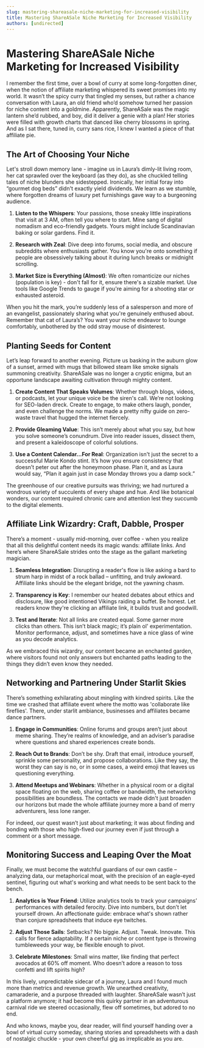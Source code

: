 ```yaml
---
slug: mastering-shareasale-niche-marketing-for-increased-visibility
title: Mastering ShareASale Niche Marketing for Increased Visibility
authors: [undirected]
---
```



# Mastering ShareASale Niche Marketing for Increased Visibility

I remember the first time, over a bowl of curry at some long-forgotten diner, when the notion of affiliate marketing whispered its sweet promises into my world. It wasn’t the spicy curry that tingled my senses, but rather a chance conversation with Laura, an old friend who’d somehow turned her passion for niche content into a goldmine. Apparently, ShareASale was the magic lantern she’d rubbed, and boy, did it deliver a genie with a plan! Her stories were filled with growth charts that danced like cherry blossoms in spring. And as I sat there, tuned in, curry sans rice, I knew I wanted a piece of that affiliate pie.

## The Art of Choosing Your Niche

Let's stroll down memory lane - imagine us in Laura’s dimly-lit living room, her cat sprawled over the keyboard (as they do), as she chuckled telling tales of niche blunders she sidestepped. Ironically, her initial foray into “gourmet dog beds” didn't exactly yield dividends. We learn as we stumble, where forgotten dreams of luxury pet furnishings gave way to a burgeoning audience.

1. **Listen to the Whispers**: Your passions, those sneaky little inspirations that visit at 3 AM, often tell you where to start. Mine sang of digital nomadism and eco-friendly gadgets. Yours might include Scandinavian baking or solar gardens. Find it.

2. **Research with Zeal**: Dive deep into forums, social media, and obscure subreddits where enthusiasts gather. You know you're onto something if people are obsessively talking about it during lunch breaks or midnight scrolling.

3. **Market Size is Everything (Almost)**: We often romanticize our niches (population is key) - don't fall for it, ensure there's a sizable market. Use tools like Google Trends to gauge if you're aiming for a shooting star or exhausted asteroid.

When you hit the mark, you’re suddenly less of a salesperson and more of an evangelist, passionately sharing what you're genuinely enthused about. Remember that cat of Laura’s? You want your niche endeavor to lounge comfortably, unbothered by the odd stray mouse of disinterest.

## Planting Seeds for Content

Let’s leap forward to another evening. Picture us basking in the auburn glow of a sunset, armed with mugs that billowed steam like smoke signals summoning creativity. ShareASale was no longer a cryptic enigma, but an opportune landscape awaiting cultivation through mighty content.

1. **Create Content That Speaks Volumes**: Whether through blogs, videos, or podcasts, let your unique voice be the siren's call. We’re not looking for SEO-laden dreck. Create to engage, to make others laugh, ponder, and even challenge the norms. We made a pretty nifty guide on zero-waste travel that hugged the internet fiercely.

2. **Provide Gleaming Value**: This isn’t merely about what you say, but how you solve someone’s conundrum. Dive into reader issues, dissect them, and present a kaleidoscope of colorful solutions.

3. **Use a Content Calendar...For Real**: Organization isn't just the secret to a successful Marie Kondo stint. It’s how you ensure consistency that doesn’t peter out after the honeymoon phase. Plan it, and as Laura would say, “Plan it again just in case Monday throws you a damp sock.”

The greenhouse of our creative pursuits was thriving; we had nurtured a wondrous variety of succulents of every shape and hue. And like botanical wonders, our content required chronic care and attention lest they succumb to the digital elements.

## Affiliate Link Wizardry: Craft, Dabble, Prosper

There’s a moment - usually mid-morning, over coffee - when you realize that all this delightful content needs its magic wands: affiliate links. And here’s where ShareASale strides onto the stage as the gallant marketing magician.

1. **Seamless Integration**: Disrupting a reader's flow is like asking a bard to strum harp in midst of a rock ballad – unfitting, and truly awkward. Affiliate links should be the elegant bridge, not the yawning chasm.

2. **Transparency is Key**: I remember our heated debates about ethics and disclosure, like good intentioned Vikings raiding a buffet. Be honest. Let readers know they're clicking an affiliate link, it builds trust and goodwill.

3. **Test and Iterate**: Not all links are created equal. Some garner more clicks than others. This isn’t black magic; it’s plain ol' experimentation. Monitor performance, adjust, and sometimes have a nice glass of wine as you decode analytics.

As we embraced this wizardry, our content became an enchanted garden, where visitors found not only answers but enchanted paths leading to the things they didn’t even know they needed.

## Networking and Partnering Under Starlit Skies

There’s something exhilarating about mingling with kindred spirits. Like the time we crashed that affiliate event where the motto was 'collaborate like fireflies'. There, under starlit ambiance, businesses and affiliates became dance partners.

1. **Engage in Communities**: Online forums and groups aren’t just about meme sharing. They’re realms of knowledge, and an adviser’s paradise where questions and shared experiences create bonds.

2. **Reach Out to Brands**: Don’t be shy. Draft that email, introduce yourself, sprinkle some personality, and propose collaborations. Like they say, the worst they can say is no, or in some cases, a weird emoji that leaves us questioning everything.

3. **Attend Meetups and Webinars**: Whether in a physical room or a digital space floating on the web, sharing coffee or bandwidth, the networking possibilities are boundless. The contacts we made didn't just broaden our horizons but made the whole affiliate journey more a band of merry adventurers, less lone ranger.

For indeed, our quest wasn’t just about marketing; it was about finding and bonding with those who high-fived our journey even if just through a comment or a short message.

## Monitoring Success and Leaping Over the Moat

Finally, we must become the watchful guardians of our own castle – analyzing data, our metaphorical moat, with the precision of an eagle-eyed sentinel, figuring out what's working and what needs to be sent back to the bench.

1. **Analytics is Your Friend**: Utilize analytics tools to track your campaigns’ performances with detailed ferocity. Dive into numbers, but don’t let yourself drown. An affectionate guide: embrace what's shown rather than conjure spreadsheets that induce eye twitches.

2. **Adjust Those Sails**: Setbacks? No biggie. Adjust. Tweak. Innovate. This calls for fierce adaptability. If a certain niche or content type is throwing tumbleweeds your way, be flexible enough to pivot.

3. **Celebrate Milestones**: Small wins matter, like finding that perfect avocados at 60% off moment. Who doesn’t adore a reason to toss confetti and lift spirits high?

In this lively, unpredictable sidecar of a journey, Laura and I found much more than metrics and revenue growth. We unearthed creativity, camaraderie, and a purpose threaded with laughter. ShareASale wasn’t just a platform anymore; it had become this quirky partner in an adventurous carnival ride we steered occasionally, flew off sometimes, but adored to no end. 

And who knows, maybe you, dear reader, will find yourself handing over a bowl of virtual curry someday, sharing stories and spreadsheets with a dash of nostalgic chuckle - your own cheerful gig as irreplicable as you are.
